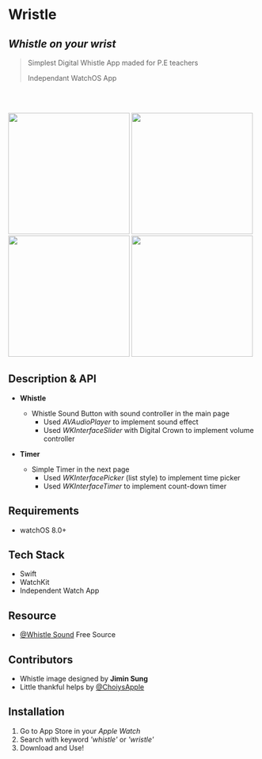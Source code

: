 # Wristle

## _Whistle on your wrist_
> Simplest Digital Whistle App maded for P.E teachers    
> 
> Independant WatchOS App                

</br> </br>     
<p float="left">
  <img src="https://user-images.githubusercontent.com/47246760/173627160-e800fe2c-96d6-49b0-b78b-d6b79f67cadc.gif" width="245" />
  <img src="https://user-images.githubusercontent.com/47246760/173628718-e1911484-1111-4321-b240-eb29192d1983.gif" width="245" /> 
  <img src="https://user-images.githubusercontent.com/47246760/173628767-11f03004-3e65-4c0e-ad20-06f8aaeddc10.gif" width="245" />
  <img src="https://user-images.githubusercontent.com/47246760/173628921-a982cc39-d61d-452c-a0da-90f7fe7b4fd1.gif" width="245" />
</p>


## Description & API
* **Whistle**
  * Whistle Sound Button with sound controller in the main page
    * Used _AVAudioPlayer_ to implement sound effect
    * Used _WKInterfaceSlider_ with Digital Crown to implement volume controller

* **Timer** 
  * Simple Timer in the next page
    * Used _WKInterfacePicker_ (list style) to implement time picker
    * Used _WKInterfaceTimer_ to implement count-down timer 


## Requirements
* watchOS 8.0+


## Tech Stack
* Swift
* WatchKit
* Independent Watch App


## Resource
* [@Whistle Sound]() Free Source


## Contributors
* Whistle image designed by **Jimin Sung**
* Little thankful helps by [@ChoiysApple](https://github.com/ChoiysApple)


## Installation
1. Go to App Store in your _Apple Watch_ 
2. Search with keyword _'whistle'_ or _'wristle'_
3. Download and Use!
